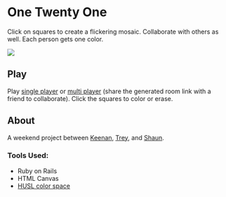 One Twenty One
==============

Click on squares to create a flickering mosaic.  Collaborate with others as well.  Each person gets one color.

<img src="https://raw.github.com/shaunew/OneTwentyOne/master/app/assets/images/preview.png"></img>

Play
----

Play [single player](http://shaunew.github.com/OneTwentyOne) or [multi player](http://onetwentyone.herokuapp.com) (share the generated room link with a friend to collaborate).  Click the squares to color or erase.

About
-----

A weekend project between [Keenan](http://github.com/kceeze), [Trey](http://github.com/treydwilson), and [Shaun](http://github.com/shaunew).

### Tools Used:

* Ruby on Rails
* HTML Canvas
* [HUSL color space](https://github.com/boronine/husl)
